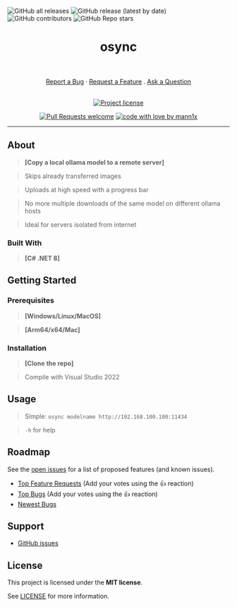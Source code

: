 ![GitHub all releases](https://img.shields.io/github/downloads/mann1x/osync/total)
![GitHub release (latest by date)](https://img.shields.io/github/v/release/mann1x/osync)
![GitHub contributors](https://img.shields.io/github/contributors/mann1x/osync)
![GitHub Repo stars](https://img.shields.io/github/stars/mann1x/osync?style=social)

<div align="center">
  <h1>osync</h1>
  <br />
  <br />
  <a href="https://github.com/mann1x/osync/issues/new?assignees=&labels=bug&template=01_BUG_REPORT.md&title=bug%3A+">Report a Bug</a>
  ·
  <a href="https://github.com/mann1x/osync/issues/new?assignees=&labels=enhancement&template=02_FEATURE_REQUEST.md&title=feat%3A+">Request a Feature</a>
  .
  <a href="https://github.com/mann1x/osync/issues/new?assignees=&labels=question&template=04_SUPPORT_QUESTION.md&title=support%3A+">Ask a Question</a>
</div>

<div align="center">
<br />

[![Project license](https://img.shields.io/github/license/mann1x/osync.svg?style=flat-square)](LICENSE)

[![Pull Requests welcome](https://img.shields.io/badge/PRs-welcome-ff69b4.svg?style=flat-square)](https://github.com/mann1x/osync/issues?q=is%3Aissue+is%3Aopen+label%3A%22help+wanted%22)
[![code with love by mann1x](https://img.shields.io/badge/%3C%2F%3E%20with%20%E2%99%A5%20by-mann1x-ff1414.svg?style=flat-square)](https://github.com/mann1x)

</div>



---

## About

> **[Copy a local ollama model to a remote server]**

> Skips already transferred images

> Uploads at high speed with a progress bar

> No more multiple downloads of the same model on different ollama hosts

> Ideal for servers isolated from internet

### Built With

> **[C# .NET 8]**

## Getting Started

### Prerequisites

> **[Windows/Linux/MacOS]**

> **[Arm64/x64/Mac]**

### Installation

> **[Clone the repo]**

> Compile with Visual Studio 2022

## Usage

> Simple: `osync modelname http://192.168.100.100:11434`

> `-h` for help

## Roadmap

See the [open issues](https://github.com/mann1x/osync/issues) for a list of proposed features (and known issues).

- [Top Feature Requests](https://github.com/mann1x/osync/issues?q=label%3Aenhancement+is%3Aopen+sort%3Areactions-%2B1-desc) (Add your votes using the 👍 reaction)
- [Top Bugs](https://github.com/mann1x/osync/issues?q=is%3Aissue+is%3Aopen+label%3Abug+sort%3Areactions-%2B1-desc) (Add your votes using the 👍 reaction)
- [Newest Bugs](https://github.com/mann1x/osync/issues?q=is%3Aopen+is%3Aissue+label%3Abug)

## Support

- [GitHub issues](https://github.com/mann1x/osync/issues/new?assignees=&labels=question&template=04_SUPPORT_QUESTION.md&title=support%3A+)


## License

This project is licensed under the **MIT license**.

See [LICENSE](LICENSE) for more information.
